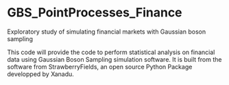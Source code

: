 # GBS_PointProcesses_Finance
Exploratory study of simulating financial  markets with Gaussian boson sampling

This code will provide the code to perform statistical analysis on financial data using Gaussian Boson Sampling simulation software. It is built from the software from StrawberryFields, an open source Python Package developped by Xanadu.
